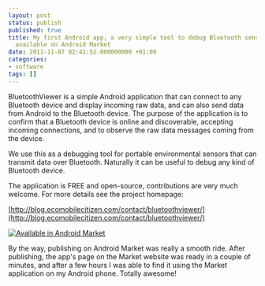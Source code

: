 ```yaml
---
layout: post
status: publish
published: true
title: My first Android app, a very simple tool to debug Bluetooth sensors, is now
  available on Android Market
date: 2011-11-07 02:41:52.000000000 +01:00
categories:
- software
tags: []
---
```

BluetoothViewer is a simple Android application that can connect to any Bluetooth device and display incoming raw data, and can also send data from Android to the Bluetooth device. The purpose of the application is to confirm that a Bluetooth device is online and discoverable, accepting incoming connections, and to observe the raw data messages coming from the device.

We use this as a debugging tool for portable environmental sensors that can transmit data over Bluetooth. Naturally it can be useful to debug any kind of Bluetooth device.

The application is FREE and open-source, contributions are very much welcome. For more details see the project homepage:

[http://blog.ecomobilecitizen.com/contact/bluetoothviewer/](http://blog.ecomobilecitizen.com/contact/bluetoothviewer/)

<a href="http://market.android.com/details?id=net.bluetoothviewer"> <img src="http://www.android.com/images/brand/60_avail_market_logo1.png" alt="Available in Android Market" /></a>

By the way, publishing on Android Market was really a smooth ride. After publishing, the app's page on the Market website was ready in a couple of minutes, and after a few hours I was able to find it using the Market application on my Android phone. Totally awesome!
